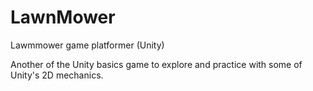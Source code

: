 # LawnMower
Lawmmower game platformer (Unity)

Another of the Unity basics game to explore and practice with some of Unity's 2D mechanics.
